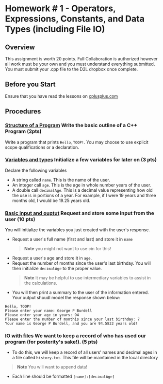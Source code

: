 # Homework # 1 - Operators, Expressions, Constants, and Data Types (including File IO)
## Overview
This assignment is worth 20 points. Full Collaboration is authorized however all work must be your own and you must understand everything submitted.  You must submit your .cpp file to the D2L dropbox once complete.

## Before you Start
Ensure that you have read the lessons on [cplusplus.com](https://cplusplus.com/doc/tutorial/)

## Procedures
### [Structure of a Program](https://cplusplus.com/doc/tutorial/program_structure/) Write the basic outline of a C++ Program (2pts)
Write a program that prints `Hello,TOOP!`. You may choose to use explicit scope qualifications or a declaration.
### [Variables and types](https://cplusplus.com/doc/tutorial/variables/) Initialize a few variables for later on (3 pts)
Declare the following variables
- A string called `name`. This is the name of the user.
- An integer call `age`. This is the age in whole number years of the user.
- A double call `decimalAge`. This is a decimal value representing how old the use is in portions of a year.  For example, if I were 19 years and three months old, I would be 19.25 years old.
### [Basic input and ouptut](https://cplusplus.com/doc/tutorial/basic_io/) Request and store some input from the user (10 pts)
You will initialize the variables you just created with the user's response.
- Request a user's full name (first and last) and store it in `name`
  >**Note**
  >you might not want to use cin for this!
- Request a user's age and store it in `age`.
- Request the number of months since the user's last birthday.  You will then initialize `decimalAge` to the proper value.
  >**Note**
  >It may be helpful to use intermediary variables to assist in the calculations.
- You will then print a summary to the user of the information entered.  Your output shoudl model the response shown below:
```
Hello, TOOP!
Please enter your name: George P Burdell
Please enter your age in years: 94
Please enter the number of monthis since your last birthday: 7
Your name is George P Burdell, and you are 94.5833 years old!
```
### [IO with files](https://cplusplus.com/doc/tutorial/files/) We want to keep a record of who has used our program (for posterity's sake!). (5 pts)
- To do this, we will keep a record of all users' names and decimal ages in a file called `history.txt`.  This file will be maintained in the local directory
>**Note**
> You will want to append data!
- Each line should be formatted `[name]:[decimalAge]`
  
